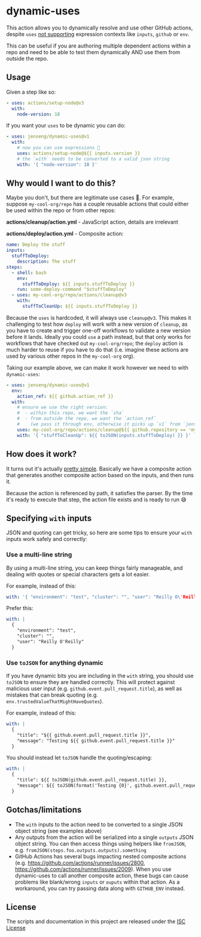 # dynamic-uses

This action allows you to dynamically resolve and use other GitHub actions, despite `uses` [not supporting](https://github.com/actions/runner/issues/895) expression contexts like `inputs`, `github` or `env`.

This can be useful if you are authoring multiple dependent actions within a repo and need to be able to test them dynamically AND use them from outside the repo.

## Usage

Given a step like so:

```yaml
- uses: actions/setup-node@v3
  with:
    node-version: 18
```

If you want your `uses` to be dynamic you can do:

```yaml
- uses: jenseng/dynamic-uses@v1
  with:
    # now you can use expressions 🥳
    uses: actions/setup-node@${{ inputs.version }}
    # the `with` needs to be converted to a valid json string
    with: '{ "node-version": 18 }'
```

## Why would I want to do this?

Maybe you don't, but there are legitimate use cases 🙂. For example, suppose `my-cool-org/repo` has a couple reusable actions that could either be used within the repo or from other repos:

**actions/cleanup/action.yml** - JavaScript action, details are irrelevant

**actions/deploy/action.yml** - Composite action:

```yaml
name: Deploy the stuff
inputs:
  stuffToDeploy:
    description: The stuff
steps:
  - shell: bash
    env:
      stuffToDeploy: ${{ inputs.stuffToDeploy }}
    run: some-deploy-command "$stuffToDeploy"
  - uses: my-cool-org/repo/actions/cleanup@v3
    with:
      stuffToCleanUp: ${{ inputs.stuffToDeploy }}
```

Because the `uses` is hardcoded, it will always use `cleanup@v3`. This makes it challenging to test how `deploy` will work with a new version of `cleanup`, as you have to create and trigger one-off workflows to validate a new version before it lands. Ideally you could `use` a path instead, but that only works for workflows that have checked out `my-cool-org/repo`; the `deploy` action is much harder to reuse if you have to do that (i.e. imagine these actions are used by various other repos in the `my-cool-org` org).

Taking our example above, we can make it work however we need to with `dynamic-uses`:

```yaml
- uses: jenseng/dynamic-uses@v1
  env:
    action_ref: ${{ github.action_ref }}
  with:
    # ensure we use the right version:
    #  - within this repo, we want the `sha`
    #  - from outside the repo, we want the `action_ref`
    #    (we pass it through env, otherwise it picks up `v1` from `jenseng/dynamic-uses@v1`)
    uses: my-cool-org/repo/actions/cleanup@${{ github.repository == 'my-cool-org/repo' && github.sha || env.action_ref }}
    with: '{ "stuffToCleanUp": ${{ toJSON(inputs.stuffToDeploy) }} }'
```

## How does it work?

It turns out it's actually [pretty simple](./action.yml). Basically we have a composite action that generates another composite action based on the inputs, and then runs it.

Because the action is referenced by path, it satisfies the parser. By the time it's ready to execute that step, the action file exists and is ready to run 😅

## Specifying `with` inputs

JSON and quoting can get tricky, so here are some tips to ensure your `with` inputs work safely and correctly:

### Use a multi-line string

By using a multi-line string, you can keep things fairly manageable, and dealing with quotes or special characters gets a lot easier.

For example, instead of this:

```yaml
with: '{ "environment": "test", "cluster": "", "user": "Reilly O\'Reilly" }'
```


Prefer this:

```yaml
with: |
  {
    "environment": "test",
    "cluster": "",
    "user": "Reilly O'Reilly"
  }
```

### Use `toJSON` for anything dynamic

If you have dynamic bits you are including in the `with` string, you should use `toJSON` to ensure they are handled correctly. This will protect against malicious user input (e.g. `github.event.pull_request.title`), as well as mistakes that can break quoting (e.g. `env.trustedValueThatMightHaveQuotes`).

For example, instead of this:

```yaml
with: |
  {
    "title": "${{ github.event.pull_request.title }}",
    "message": "Testing ${{ github.event.pull_request.title }}"
  }

```

You should instead let `toJSON` handle the quoting/escaping:

```yaml
with: |
  {
    "title": ${{ toJSON(github.event.pull_request.title) }},
    "message": ${{ toJSON(format('Testing {0}', github.event.pull_request.title)) }}
  }

```


## Gotchas/limitations

- The `with` inputs to the action need to be converted to a single JSON object string (see examples above)
- Any outputs from the action will be serialized into a single `outputs` JSON object string. You can then access things using helpers like `fromJSON`, e.g. `fromJSON(steps.foo.outputs.outputs).something`
- GitHub Actions has several bugs impacting nested composite actions (e.g. https://github.com/actions/runner/issues/2800, https://github.com/actions/runner/issues/2009). When you use dynamic-uses to call another composite action, these bugs can cause problems like blank/wrong `inputs` or `ouputs` within that action. As a workaround, you can try passing data along with `GITHUB_ENV` instead.

## License

The scripts and documentation in this project are released under the [ISC License](./LICENSE.md)
